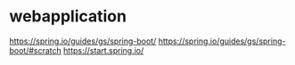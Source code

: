 # webapplication

https://spring.io/guides/gs/spring-boot/ 
https://spring.io/guides/gs/spring-boot/#scratch
https://start.spring.io/
